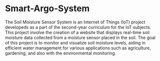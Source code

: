 # Smart-Argo-System
The Soil Moisture Sensor System is an Internet of Things (IoT) project developeds as a part of the second-year curriculum for the IoT subjects. This project involve the creation of a website that displays real-time soil moisture data collected from a moisture sensor placed  in the soil. The goal of this project is to monitor and visualize soil moisture levels, aiding in efficient water management for various applications such as agriculture, gardening, and also with the environmental monitoring.

